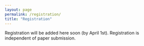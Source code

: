 ```yaml
---
layout: page
permalink: /registration/
title: "Registration"
---
```


Registration will be added here soon (by April 1st). Registration is independent of paper submission.
